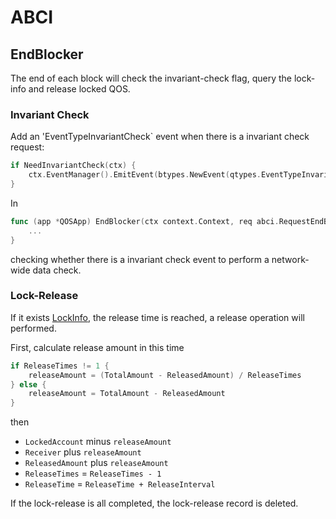 # ABCI

## EndBlocker

The end of each block will check the invariant-check flag, query the lock-info and release locked QOS.

### Invariant Check

Add an 'EventTypeInvariantCheck` event when there is a invariant check request:
```go
if NeedInvariantCheck(ctx) {
	ctx.EventManager().EmitEvent(btypes.NewEvent(qtypes.EventTypeInvariantCheck))
}
```
In
```go
func (app *QOSApp) EndBlocker(ctx context.Context, req abci.RequestEndBlock) abci.ResponseEndBlock {
    ...
}
```
checking whether there is a invariant check event to perform a network-wide data check.

### Lock-Release

If it exists [LockInfo](2_state.md#lockinfo), the release time is reached, a release operation will performed.

First, calculate release amount in this time
```go
if ReleaseTimes != 1 {
    releaseAmount = (TotalAmount - ReleasedAmount) / ReleaseTimes
} else {
    releaseAmount = TotalAmount - ReleasedAmount
}
```

then
- `LockedAccount` minus `releaseAmount`
- `Receiver` plus  `releaseAmount`
- `ReleasedAmount` plus `releaseAmount`
- `ReleaseTimes` = `ReleaseTimes - 1`
- `ReleaseTime` = `ReleaseTime + ReleaseInterval`

If the lock-release is all completed, the lock-release record is deleted.